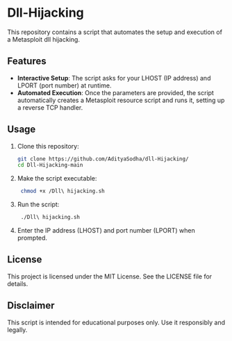 # Dll-Hijacking
This repository contains a script that automates the setup and execution of a Metasploit dll hijacking.
## Features
- **Interactive Setup**: The script asks for your LHOST (IP address) and LPORT (port number) at runtime.
- **Automated Execution**: Once the parameters are provided, the script automatically creates a Metasploit resource script and runs it, setting up a reverse TCP handler.

## Usage

1. Clone this repository:
   ```bash
   git clone https://github.com/AdityaSodha/dll-Hijacking/
   cd Dll-Hijacking-main
   ```
2. Make the script executable:
   ```bash
    chmod +x /Dll\ hijacking.sh
   ```
3. Run the script:
   ```bash
    ./Dll\ hijacking.sh
   ```
4. Enter the IP address (LHOST) and port number (LPORT) when prompted.

## License
This project is licensed under the MIT License. See the LICENSE file for details.
## Disclaimer
This script is intended for educational purposes only. Use it responsibly and legally.
   
